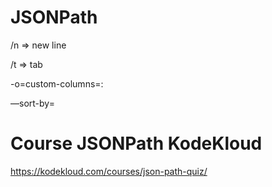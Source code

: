 # JSONPath

/n ⇒ new line

/t ⇒ tab

-o=custom-columns=<NAME>:<JSON PATH>

—sort-by=<JSON PATH>

# Course JSONPath KodeKloud
  
https://kodekloud.com/courses/json-path-quiz/
  
